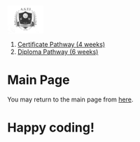 ![Alt Text](https://github.com/g0dEngineer/ASTIS/blob/main/data/logo.png)

1. [Certificate Pathway (4 weeks)](https://github.com/g0dEngineer/ASTIS/blob/main/data/TypeA_NonProgrammers/README_CERTIFICATE.md)
2. [Diploma Pathway (6 weeks)](https://github.com/g0dEngineer/ASTIS/blob/main/data/TypeA_NonProgrammers/README_DIPLOMA.md)


# Main Page
You may return to the main page from [here](https://github.com/g0dEngineer/ASTIS).

# Happy coding!

